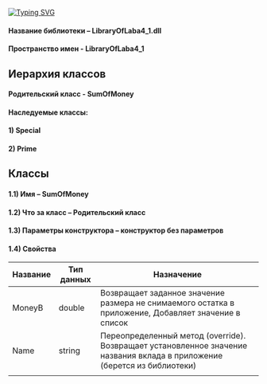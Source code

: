[![Typing SVG](https://readme-typing-svg.herokuapp.com?color=%2336BCF7&lines=Описание+библиотеки+классов)](https://git.io/typing-svg)
#### Название библиотеки – LibraryOfLaba4_1.dll
#### Пространство имен - LibraryOfLaba4_1
## Иерархия классов
#### Родительский класс - SumOfMoney
#### Наследуемые классы: 
#### 1) Special
#### 2) Prime
## Классы
#### 1.1) Имя – SumOfMoney
#### 1.2) Что за класс – Родительский класс
#### 1.3) Параметры конструктора – конструктор без параметров
#### 1.4) Свойства

|   Название    |   Тип данных  |                   Назначение                                                                                              |
| ------------- | ------------- | ------------------------------------------------------------------------------------------------------------------------  |
|   MoneyB      |     double    | Возвращает заданное значение размера не снимаемого  остатка в приложение, Добавляет значение в список                     |
|   Name        |     string    | Переопределенный метод (override). Возвращает установленное значение названия вклада в приложение (берется из библиотеки) |
                                                                                                      |

